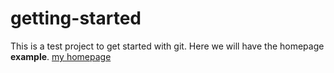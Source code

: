 # getting-started
This is a test project to get started with git.
Here we will have the homepage **example**.
[my homepage](www.victoriamg.it)

